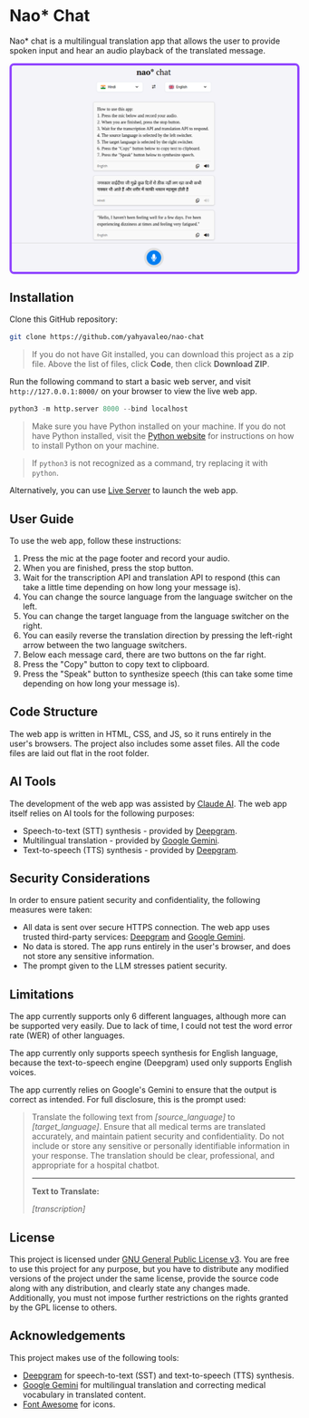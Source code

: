 # Nao\* Chat

Nao\* chat is a multilingual translation app that allows the user to provide spoken input and hear an audio playback of the translated message.

<div>
<img style="display: block; margin-left: auto; margin-right: auto; border: 4px solid #9146FF; border-radius: 8px;" src="assets/preview.png" width=512>
</div>

## Installation

Clone this GitHub repository:

```bash
git clone https://github.com/yahyavaleo/nao-chat
```

> If you do not have Git installed, you can download this project as a zip file. Above the list of files, click **Code**, then click **Download ZIP**.

Run the following command to start a basic web server, and visit `http://127.0.0.1:8000/` on your browser to view the live web app.

```python
python3 -m http.server 8000 --bind localhost
```

> Make sure you have Python installed on your machine. If you do not have Python installed, visit the [Python website](https://www.python.org/downloads/) for instructions on how to install Python on your machine.

> If `python3` is not recognized as a command, try replacing it with `python`.

Alternatively, you can use [Live Server](https://marketplace.visualstudio.com/items?itemName=ritwickdey.LiveServer) to launch the web app.

## User Guide

To use the web app, follow these instructions:

1. Press the mic at the page footer and record your audio.
2. When you are finished, press the stop button.
3. Wait for the transcription API and translation API to respond (this can take a little time depending on how long your message is).
4. You can change the source language from the language switcher on the left.
5. You can change the target language from the language switcher on the right.
6. You can easily reverse the translation direction by pressing the left-right arrow between the two language switchers.
7. Below each message card, there are two buttons on the far right.
8. Press the "Copy" button to copy text to clipboard.
9. Press the "Speak" button to synthesize speech (this can take some time depending on how long your message is).

## Code Structure

The web app is written in HTML, CSS, and JS, so it runs entirely in the user's browsers. The project also includes some asset files. All the code files are laid out flat in the root folder.

## AI Tools

The development of the web app was assisted by [Claude AI](https://claude.ai). The web app itself relies on AI tools for the following purposes:

- Speech-to-text (STT) synthesis - provided by [Deepgram](https://deepgram.com).
- Multilingual translation - provided by [Google Gemini](https://aistudio.google.com/).
- Text-to-speech (TTS) synthesis - provided by [Deepgram](https://deepgram.com).

## Security Considerations

In order to ensure patient security and confidentiality, the following measures were taken:

- All data is sent over secure HTTPS connection. The web app uses trusted third-party services: [Deepgram](https://deepgram.com/) and [Google Gemini](https://aistudio.google.com/).
- No data is stored. The app runs entirely in the user's browser, and does not store any sensitive information.
- The prompt given to the LLM stresses patient security.

## Limitations

The app currently supports only 6 different languages, although more can be supported very easily. Due to lack of time, I could not test the word error rate (WER) of other languages.

The app currently only supports speech synthesis for English language, because the text-to-speech engine (Deepgram) used only supports English voices.

The app currently relies on Google's Gemini to ensure that the output is correct as intended. For full disclosure, this is the prompt used:

> Translate the following text from _[source_language]_ to _[target_language]_. Ensure that all medical terms are translated accurately, and maintain patient security and confidentiality. Do not include or store any sensitive or personally identifiable information in your response. The translation should be clear, professional, and appropriate for a hospital chatbot.
>
> ---
>
> **Text to Translate:**
>
> _[transcription]_

## License

This project is licensed under [GNU General Public License v3](https://www.gnu.org/licenses/gpl-3.0.en.html). You are free to use this project for any purpose, but you have to distribute any modified versions of the project under the same license, provide the source code along with any distribution, and clearly state any changes made. Additionally, you must not impose further restrictions on the rights granted by the GPL license to others.

## Acknowledgements

This project makes use of the following tools:

- [Deepgram](https://deepgram.com/) for speech-to-text (SST) and text-to-speech (TTS) synthesis.
- [Google Gemini](https://aistudio.google.com/) for multilingual translation and correcting medical vocabulary in translated content.
- [Font Awesome](https://fontawesome.com/) for icons.
